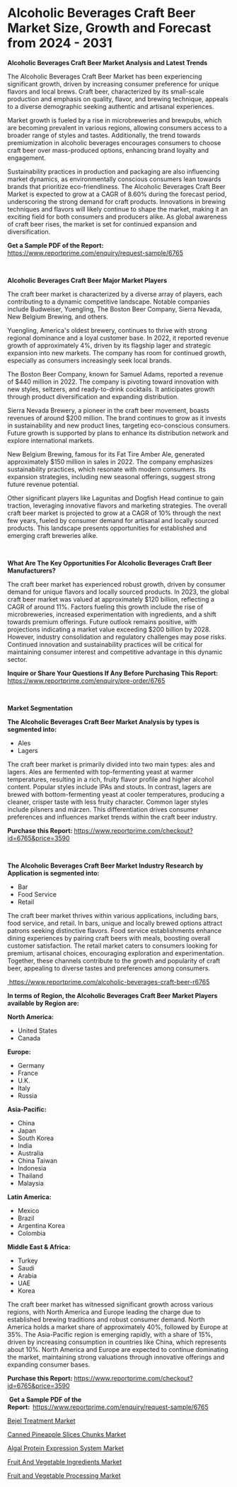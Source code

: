 <p><h1>Alcoholic Beverages Craft Beer Market Size, Growth and Forecast from 2024 - 2031</h1></p><p><strong>Alcoholic Beverages Craft Beer Market Analysis and Latest Trends</strong></p>
<p><p>The Alcoholic Beverages Craft Beer Market has been experiencing significant growth, driven by increasing consumer preference for unique flavors and local brews. Craft beer, characterized by its small-scale production and emphasis on quality, flavor, and brewing technique, appeals to a diverse demographic seeking authentic and artisanal experiences. </p><p>Market growth is fueled by a rise in microbreweries and brewpubs, which are becoming prevalent in various regions, allowing consumers access to a broader range of styles and tastes. Additionally, the trend towards premiumization in alcoholic beverages encourages consumers to choose craft beer over mass-produced options, enhancing brand loyalty and engagement.</p><p>Sustainability practices in production and packaging are also influencing market dynamics, as environmentally conscious consumers lean towards brands that prioritize eco-friendliness. The Alcoholic Beverages Craft Beer Market is expected to grow at a CAGR of 8.60% during the forecast period, underscoring the strong demand for craft products. Innovations in brewing techniques and flavors will likely continue to shape the market, making it an exciting field for both consumers and producers alike. As global awareness of craft beer rises, the market is set for continued expansion and diversification.</p></p>
<p><strong>Get a Sample PDF of the Report:&nbsp;</strong> <a href="https://www.reportprime.com/enquiry/request-sample/6765?utm_campaign=62&utm_medium=2&utm_source=Github&utm_content=ia&utm_term=25112024&utm_id=alcoholic-beverages-craft-beer">https://www.reportprime.com/enquiry/request-sample/6765</a></p>
<p>&nbsp;</p>
<p><strong>Alcoholic Beverages Craft Beer Major Market Players</strong></p>
<p><p>The craft beer market is characterized by a diverse array of players, each contributing to a dynamic competitive landscape. Notable companies include Budweiser, Yuengling, The Boston Beer Company, Sierra Nevada, New Belgium Brewing, and others.</p><p>Yuengling, America's oldest brewery, continues to thrive with strong regional dominance and a loyal customer base. In 2022, it reported revenue growth of approximately 4%, driven by its flagship lager and strategic expansion into new markets. The company has room for continued growth, especially as consumers increasingly seek local brands.</p><p>The Boston Beer Company, known for Samuel Adams, reported a revenue of $440 million in 2022. The company is pivoting toward innovation with new styles, seltzers, and ready-to-drink cocktails. It anticipates growth through product diversification and expanding distribution.</p><p>Sierra Nevada Brewery, a pioneer in the craft beer movement, boasts revenues of around $200 million. The brand continues to grow as it invests in sustainability and new product lines, targeting eco-conscious consumers. Future growth is supported by plans to enhance its distribution network and explore international markets.</p><p>New Belgium Brewing, famous for its Fat Tire Amber Ale, generated approximately $150 million in sales in 2022. The company emphasizes sustainability practices, which resonate with modern consumers. Its expansion strategies, including new seasonal offerings, suggest strong future revenue potential.</p><p>Other significant players like Lagunitas and Dogfish Head continue to gain traction, leveraging innovative flavors and marketing strategies. The overall craft beer market is projected to grow at a CAGR of 10% through the next few years, fueled by consumer demand for artisanal and locally sourced products. This landscape presents opportunities for established and emerging craft breweries alike.</p></p>
<p>&nbsp;</p>
<p><strong>What Are The Key Opportunities For Alcoholic Beverages Craft Beer Manufacturers?</strong></p>
<p><p>The craft beer market has experienced robust growth, driven by consumer demand for unique flavors and locally sourced products. In 2023, the global craft beer market was valued at approximately $120 billion, reflecting a CAGR of around 11%. Factors fueling this growth include the rise of microbreweries, increased experimentation with ingredients, and a shift towards premium offerings. Future outlook remains positive, with projections indicating a market value exceeding $200 billion by 2028. However, industry consolidation and regulatory challenges may pose risks. Continued innovation and sustainability practices will be critical for maintaining consumer interest and competitive advantage in this dynamic sector.</p></p>
<p><strong>Inquire or Share Your Questions If Any Before Purchasing This Report:</strong> <a href="https://www.reportprime.com/enquiry/pre-order/6765?utm_campaign=62&utm_medium=2&utm_source=Github&utm_content=ia&utm_term=25112024&utm_id=alcoholic-beverages-craft-beer">https://www.reportprime.com/enquiry/pre-order/6765</a></p>
<p>&nbsp;</p>
<p><strong>Market Segmentation</strong></p>
<p><strong>The Alcoholic Beverages Craft Beer Market Analysis by types is segmented into:</strong></p>
<p><ul><li>Ales</li><li>Lagers</li></ul></p>
<p><p>The craft beer market is primarily divided into two main types: ales and lagers. Ales are fermented with top-fermenting yeast at warmer temperatures, resulting in a rich, fruity flavor profile and higher alcohol content. Popular styles include IPAs and stouts. In contrast, lagers are brewed with bottom-fermenting yeast at cooler temperatures, producing a cleaner, crisper taste with less fruity character. Common lager styles include pilsners and märzen. This differentiation drives consumer preferences and influences market trends within the craft beer industry.</p></p>
<p><strong>Purchase this Report:&nbsp;</strong><a href="https://www.reportprime.com/checkout?id=6765&price=3590&utm_campaign=62&utm_medium=2&utm_source=Github&utm_content=ia&utm_term=25112024&utm_id=alcoholic-beverages-craft-beer">https://www.reportprime.com/checkout?id=6765&price=3590</a></p>
<p>&nbsp;</p>
<p><strong>The Alcoholic Beverages Craft Beer Market Industry Research by Application is segmented into:</strong></p>
<p><ul><li>Bar</li><li>Food Service</li><li>Retail</li></ul></p>
<p><p>The craft beer market thrives within various applications, including bars, food service, and retail. In bars, unique and locally brewed options attract patrons seeking distinctive flavors. Food service establishments enhance dining experiences by pairing craft beers with meals, boosting overall customer satisfaction. The retail market caters to consumers looking for premium, artisanal choices, encouraging exploration and experimentation. Together, these channels contribute to the growth and popularity of craft beer, appealing to diverse tastes and preferences among consumers.</p></p>
<p><a href="https://www.reportprime.com/alcoholic-beverages-craft-beer-r6765?utm_campaign=62&utm_medium=2&utm_source=Github&utm_content=ia&utm_term=25112024&utm_id=alcoholic-beverages-craft-beer">&nbsp;https://www.reportprime.com/alcoholic-beverages-craft-beer-r6765</a></p>
<p><strong>In terms of Region, the Alcoholic Beverages Craft Beer Market Players available by Region are:</strong></p>
<p>
    <p> <strong> North America: </strong>
        <ul>
            <li>United States</li>
            <li>Canada</li>
        </ul>
        </p> 
    <p> <strong> Europe: </strong>
        <ul>
            <li>Germany</li>
            <li>France</li>
            <li>U.K.</li>
            <li>Italy</li>
            <li>Russia</li>
        </ul>
        </p> 
    <p> <strong> Asia-Pacific: </strong>
        <ul>
            <li>China</li>
            <li>Japan</li>
            <li>South Korea</li>
            <li>India</li>
            <li>Australia</li>
            <li>China Taiwan</li>
            <li>Indonesia</li>
            <li>Thailand</li>
            <li>Malaysia</li>
        </ul>
        </p> 
    <p> <strong> Latin America: </strong>
        <ul>
            <li>Mexico</li>
            <li>Brazil</li>
            <li>Argentina Korea</li>
            <li>Colombia</li>
        </ul>
        </p> 
    <p> <strong> Middle East & Africa: </strong>
        <ul>
            <li>Turkey</li>
            <li>Saudi</li>
            <li>Arabia</li>
            <li>UAE</li>
            <li>Korea</li>
        </ul>
    </p>
    </p>
<p><p>The craft beer market has witnessed significant growth across various regions, with North America and Europe leading the charge due to established brewing traditions and robust consumer demand. North America holds a market share of approximately 40%, followed by Europe at 35%. The Asia-Pacific region is emerging rapidly, with a share of 15%, driven by increasing consumption in countries like China, which represents about 10%. North America and Europe are expected to continue dominating the market, maintaining strong valuations through innovative offerings and expanding consumer bases.</p></p>
<p><strong>Purchase this Report: </strong><a href="https://www.reportprime.com/checkout?id=6765&price=3590&utm_campaign=62&utm_medium=2&utm_source=Github&utm_content=ia&utm_term=25112024&utm_id=alcoholic-beverages-craft-beer">https://www.reportprime.com/checkout?id=6765&price=3590</a></p>
<p>&nbsp;<strong>Get a Sample PDF of the Report:&nbsp;&nbsp;</strong><a href="https://www.reportprime.com/enquiry/request-sample/6765?utm_campaign=62&utm_medium=2&utm_source=Github&utm_content=ia&utm_term=25112024&utm_id=alcoholic-beverages-craft-beer">https://www.reportprime.com/enquiry/request-sample/6765</a></p>
<p><strong></strong></p>
<p><p><a href="https://issuu.com/reportprime-2/docs/bejel-treatment-market-size-2030.pp_b18bd20240b9f6?utm_campaign=62&utm_medium=2&utm_source=Github&utm_content=ia&utm_term=25112024&utm_id=alcoholic-beverages-craft-beer">Bejel Treatment Market</a></p><p><a href="https://github.com/AshikRahman665/Market-Research-Report-List-1/blob/main/canned-pineapple-slices-chunks-market.md?utm_campaign=62&utm_medium=2&utm_source=Github&utm_content=ia&utm_term=25112024&utm_id=alcoholic-beverages-craft-beer">Canned Pineapple Slices Chunks Market</a></p><p><a href="https://issuu.com/reportprime-2/docs/algal-protein-expression-system-mar_185c174d9d97e6?utm_campaign=62&utm_medium=2&utm_source=Github&utm_content=ia&utm_term=25112024&utm_id=alcoholic-beverages-craft-beer">Algal Protein Expression System Market</a></p><p><a href="https://www.linkedin.com/pulse/investment-opportunities-fruit-vegetable-ingredients-sector-risk-saadf?utm_campaign=62&utm_medium=2&utm_source=Github&utm_content=ia&utm_term=25112024&utm_id=alcoholic-beverages-craft-beer">Fruit And Vegetable Ingredients Market</a></p><p><a href="https://www.linkedin.com/pulse/comprehensive-study-fruit-vegetable-processing-market-size-pjg2c?utm_campaign=62&utm_medium=2&utm_source=Github&utm_content=ia&utm_term=25112024&utm_id=alcoholic-beverages-craft-beer">Fruit and Vegetable Processing Market</a></p></p>